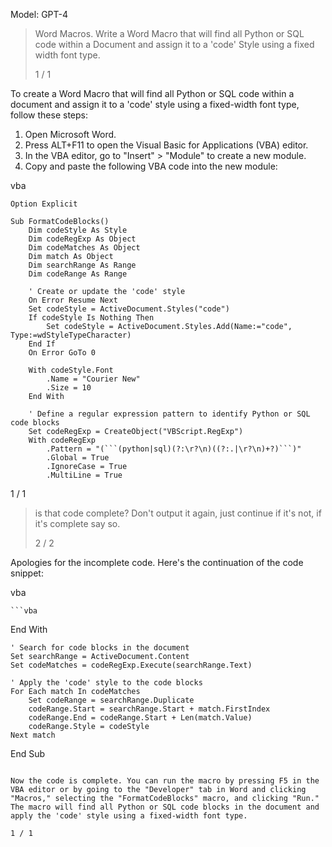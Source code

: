 Model: GPT-4

> Word Macros. Write a Word Macro that will find all Python or SQL code within a Document and assign it to a 'code' Style using a fixed width font type.
> 
> 1 / 1

To create a Word Macro that will find all Python or SQL code within a document and assign it to a 'code' style using a fixed-width font type, follow these steps:

1.  Open Microsoft Word.
2.  Press ALT+F11 to open the Visual Basic for Applications (VBA) editor.
3.  In the VBA editor, go to "Insert" > "Module" to create a new module.
4.  Copy and paste the following VBA code into the new module:

vba

```vba
Option Explicit

Sub FormatCodeBlocks()
    Dim codeStyle As Style
    Dim codeRegExp As Object
    Dim codeMatches As Object
    Dim match As Object
    Dim searchRange As Range
    Dim codeRange As Range
    
    ' Create or update the 'code' style
    On Error Resume Next
    Set codeStyle = ActiveDocument.Styles("code")
    If codeStyle Is Nothing Then
        Set codeStyle = ActiveDocument.Styles.Add(Name:="code", Type:=wdStyleTypeCharacter)
    End If
    On Error GoTo 0
    
    With codeStyle.Font
        .Name = "Courier New"
        .Size = 10
    End With
    
    ' Define a regular expression pattern to identify Python or SQL code blocks
    Set codeRegExp = CreateObject("VBScript.RegExp")
    With codeRegExp
        .Pattern = "(```(python|sql)(?:\r?\n)((?:.|\r?\n)+?)```)"
        .Global = True
        .IgnoreCase = True
        .MultiLine = True
```

1 / 1

> is that code complete? Don't output it again, just continue if it's not, if it's complete say so.
> 
> 2 / 2

Apologies for the incomplete code. Here's the continuation of the code snippet:

vba

    ```vba
End With

    ' Search for code blocks in the document
    Set searchRange = ActiveDocument.Content
    Set codeMatches = codeRegExp.Execute(searchRange.Text)

    ' Apply the 'code' style to the code blocks
    For Each match In codeMatches
        Set codeRange = searchRange.Duplicate
        codeRange.Start = searchRange.Start + match.FirstIndex
        codeRange.End = codeRange.Start + Len(match.Value)
        codeRange.Style = codeStyle
    Next match
End Sub
```

Now the code is complete. You can run the macro by pressing F5 in the VBA editor or by going to the "Developer" tab in Word and clicking "Macros," selecting the "FormatCodeBlocks" macro, and clicking "Run." The macro will find all Python or SQL code blocks in the document and apply the 'code' style using a fixed-width font type.

1 / 1